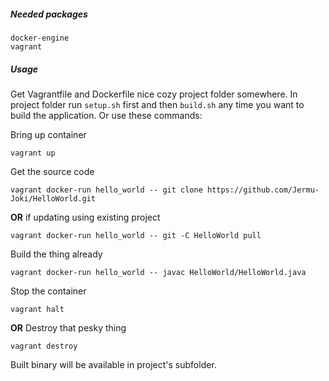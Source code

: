 ##### Needed packages
```
docker-engine
vagrant
```
##### Usage
Get Vagrantfile and Dockerfile nice cozy project folder somewhere.
In project folder run `setup.sh` first and then `build.sh` any time you want to build the application.
Or use these commands:

Bring up container
```
vagrant up
```
Get the source code
```
vagrant docker-run hello_world -- git clone https://github.com/Jermu-Joki/HelloWorld.git
```
**OR** if updating using existing project
```
vagrant docker-run hello_world -- git -C HelloWorld pull
```
Build the thing already
```
vagrant docker-run hello_world -- javac HelloWorld/HelloWorld.java
```
Stop the container
```
vagrant halt
```
**OR** Destroy that pesky thing
```
vagrant destroy
```
Built binary will be available in project's subfolder.
